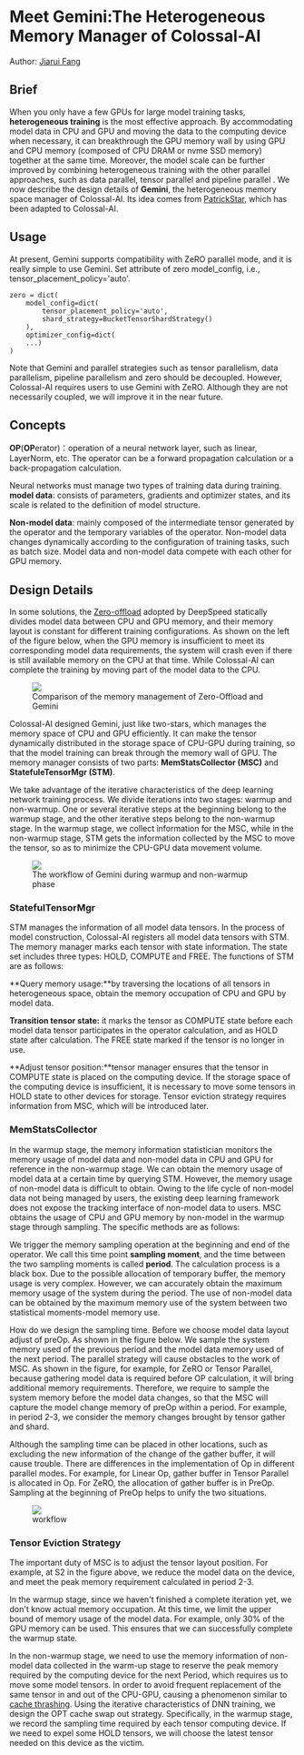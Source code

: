 
# Meet Gemini:The Heterogeneous Memory Manager of Colossal-AI

Author: [Jiarui Fang](https://github.com/feifeibear)

## Brief

When you only have a few GPUs for large model training tasks, **heterogeneous training** is the most effective approach. By accommodating model data in CPU and GPU and moving the data to the computing device when necessary, it can breakthrough the GPU memory wall by using GPU  and CPU memory (composed of CPU DRAM or nvme SSD memory) together at the same time. Moreover, the model scale can be further improved by combining heterogeneous training with the other parallel approaches, such as data parallel, tensor parallel and pipeline parallel . We now describe the design details of **Gemini**, the heterogeneous memory space manager of Colossal-AI. Its idea comes from [PatrickStar](https://arxiv.org/abs/2108.05818), which has been adapted to Colossal-AI.

## Usage

At present, Gemini supports compatibility with ZeRO parallel mode, and it is really simple to use Gemini. Set attribute of zero model_config, i.e., tensor_placement_policy='auto'.

```
zero = dict(
    model_config=dict(
        tensor_placement_policy='auto',
        shard_strategy=BucketTensorShardStrategy()
    ),
    optimizer_config=dict(
    ...)
)
```

Note that Gemini and parallel strategies such as tensor parallelism, data parallelism, pipeline parallelism and zero should be decoupled. However, Colossal-AI requires users to use Gemini with ZeRO. Although they are not necessarily coupled, we will improve it in the near future.

## Concepts

**OP**(**OP**erator)：operation of a neural network layer, such as linear, LayerNorm, etc. The operator can be a forward propagation calculation or a back-propagation calculation.

Neural networks must manage two types of training data during training.
**model data**: consists of parameters, gradients and optimizer states, and its scale is related to the definition of model structure.

**Non-model data**: mainly composed of the intermediate tensor generated by the operator and the temporary variables of the operator. Non-model data changes dynamically according to the configuration of training tasks, such as batch size. Model data and non-model data compete with each other for GPU memory.

## Design Details


In some solutions, the [Zero-offload](https://arxiv.org/abs/2101.06840) adopted by DeepSpeed statically divides model data between CPU and GPU memory, and their memory layout is constant for different training configurations. As shown on the left of the figure below, when the GPU memory is insufficient to meet its corresponding model data requirements, the system will crash even if there is still available memory on the CPU at that time. While Colossal-AI can complete the training by moving part of the model data to the CPU.

<figure style={{textAlign: "center"}}>
<img src="https://raw.githubusercontent.com/hpcaitech/public_assets/main/colossalai/img/tutorial/gemini/deepspeed_compare.png"/>
<figcaption>Comparison of the memory management of Zero-Offload and Gemini</figcaption>
</figure>


Colossal-AI designed Gemini, just like two-stars, which manages the memory space of CPU and GPU efficiently. It can make the tensor dynamically distributed in the storage space of CPU-GPU during training, so that the model training can break through the memory wall of GPU. The memory manager consists of two parts: **MemStatsCollector (MSC)** and **StatefuleTensorMgr (STM)**.

We take advantage of the iterative characteristics of the deep learning network training process. We divide iterations into two stages: warmup and non-warmup. One or several iterative steps at the beginning belong to the warmup stage, and the other iterative steps belong to the non-warmup stage. In the warmup stage, we collect information for the MSC, while in the non-warmup stage, STM gets the information collected by the MSC to move the tensor, so as to minimize the CPU-GPU data movement volume.

<figure style={{textAlign: "center"}}>
<img src="https://raw.githubusercontent.com/hpcaitech/public_assets/main/colossalai/img/tutorial/gemini/gemini_workflow.png"/>
<figcaption>The workflow of Gemini during warmup and non-warmup phase</figcaption>
</figure>


### StatefulTensorMgr

STM manages the information of all model data tensors. In the process of model construction, Colossal-AI registers all model data tensors with STM. The memory manager marks each tensor with state information. The state set includes three types: HOLD, COMPUTE and FREE. The functions of STM are as follows:

**Query memory usage:**by traversing the locations of all tensors in heterogeneous space, obtain the memory occupation of CPU and GPU by model data.

**Transition tensor state:** it marks the tensor as COMPUTE state before each model data tensor participates in the operator calculation, and as HOLD state after calculation. The FREE state marked if the tensor is no longer in use.

**Adjust tensor position:**tensor manager ensures that the tensor in COMPUTE state is placed on the computing device. If the storage space of the computing device is insufficient, it is necessary to move some tensors in HOLD state to other devices for storage. Tensor eviction strategy requires information from MSC, which will be introduced later.


### MemStatsCollector
In the warmup stage, the memory information statistician monitors the memory usage of model data and non-model data in CPU and GPU for reference in the non-warmup stage. We can obtain the memory usage of model data at a certain time by querying STM. However, the memory usage of non-model data is difficult to obtain. Owing to the life cycle of non-model data not being managed by users, the existing deep learning framework does not expose the tracking interface of non-model data to users. MSC obtains the usage of CPU and GPU memory by non-model in the warmup stage through sampling. The specific methods are as follows:

We trigger the memory sampling operation at the beginning and end of the operator. We call this time point **sampling moment**, and the time between the two sampling moments is called **period**. The calculation process is a black box. Due to the possible allocation of temporary buffer, the memory usage is very complex. However, we can accurately obtain the maximum memory usage of the system during the period. The use of non-model data can be obtained by the maximum memory use of the system between two statistical moments-model memory use.

How do we design the sampling time. Before we choose model data layout adjust of preOp. As shown in the figure below. We sample the system memory used of the previous period and the model data memory used of the next period. The parallel strategy will cause obstacles to the work of MSC. As shown in the figure, for example, for ZeRO or Tensor Parallel, because gathering model data is required before OP calculation, it will bring additional memory requirements. Therefore, we require to sample the system memory before the model data changes, so that the MSC will capture the model change memory of preOp within a period. For example, in period 2-3, we consider the memory changes brought by tensor gather and shard.

Although the sampling time can be placed in other locations, such as excluding the new information of the change of the gather buffer, it will cause trouble. There are differences in the implementation of Op in different parallel modes. For example, for Linear Op, gather buffer in Tensor Parallel is allocated in Op. For ZeRO, the allocation of gather buffer is in PreOp. Sampling at the beginning of PreOp helps to unify the two situations.

<figure style={{textAlign: "center"}}>
<img src="https://raw.githubusercontent.com/hpcaitech/public_assets/main/colossalai/img/tutorial/gemini/gemini_mem_curve.png"/>
<figcaption>workflow</figcaption>
</figure>

### Tensor Eviction Strategy

The important duty of MSC is to adjust the tensor layout position. For example, at S2 in the figure above, we reduce the model data on the device, and meet the peak memory requirement calculated in period 2-3.

In the warmup stage, since we haven't finished a complete iteration yet, we don't know actual memory occupation. At this time, we limit the upper bound of memory usage of the model data. For example, only 30% of the GPU memory can be used. This ensures that we can successfully complete the warmup state.

In the non-warmup stage, we need to use the memory information of non-model data collected in the warm-up stage to reserve the peak memory required by the computing device for the next Period, which requires us to move some model tensors. In order to avoid frequent replacement of the same tensor in and out of the CPU-GPU, causing a phenomenon similar to [cache thrashing](https://en.wikipedia.org/wiki/Thrashing_(computer_science)). Using the iterative characteristics of DNN training, we design the OPT cache swap out strategy. Specifically, in the warmup stage, we record the sampling time required by each tensor computing device. If we need to expel some HOLD tensors, we will choose the latest tensor needed on this device as the victim.

